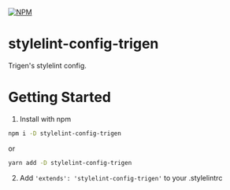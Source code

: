 [![NPM](https://nodei.co/npm/stylelint-config-trigen.png?downloads=true&downloadRank=true&stars=true)](https://nodei.co/npm/stylelint-config-trigen/)

# stylelint-config-trigen

Trigen's stylelint config.

# Getting Started

1) Install with npm
```bash
npm i -D stylelint-config-trigen
```
or
```bash
yarn add -D stylelint-config-trigen
```

2) Add `'extends': 'stylelint-config-trigen'` to your .stylelintrc

